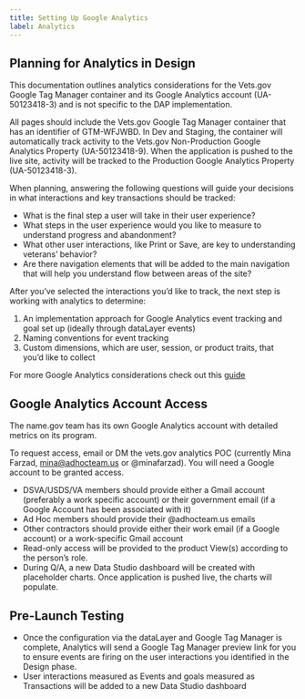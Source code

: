 ```yaml
---
title: Setting Up Google Analytics
label: Analytics
---
```

## Planning for Analytics in Design
This documentation outlines analytics considerations for the Vets.gov Google Tag Manager container and its Google Analytics account (UA-50123418-3) and is not specific to the DAP implementation.

All pages should include the Vets.gov Google Tag Manager container that has an identifier of GTM-WFJWBD.  In Dev and Staging, the container will automatically track activity to the Vets.gov Non-Production Google Analytics Property (UA-50123418-9). When the application is pushed to the live site, activity will be tracked to the Production Google Analytics Property (UA-50123418-3).

When planning, answering the following questions will guide your decisions in what interactions and key transactions should be tracked:
- What is the final step a user will take in their user experience?
- What steps in the user experience would you like to measure to understand progress and abandonment?
- What other user interactions, like Print or Save, are key to understanding veterans’ behavior?
- Are there navigation elements that will be added to the main navigation that will help you understand flow between areas of the site?

After you’ve selected the interactions you’d like to track, the next step is working with analytics to determine:
1. An implementation approach for Google Analytics event tracking and goal set up (ideally through dataLayer events)
2. Naming conventions for event tracking
3. Custom dimensions, which are user, session, or product traits, that you’d like to collect

For more Google Analytics considerations check out this [guide](../resources/templates/analytics-checklist)

## Google Analytics Account Access
The name.gov team has its own Google Analytics account with detailed metrics on its program.

To request access, email or DM the vets.gov analytics POC (currently Mina Farzad, mina@adhocteam.us or @minafarzad). You will need a Google account to be granted access.
- DSVA/USDS/VA members should provide either a Gmail account (preferably a work specific account) or their government email (if a Google Account has been associated with it)
- Ad Hoc members should provide their @adhocteam.us emails
- Other contractors should provide either their work email (if a Google account) or a work-specific Gmail account
- Read-only access will be provided to the product View(s) according to the person’s role.
- During Q/A, a new Data Studio dashboard will be created with placeholder charts. Once application is pushed live, the charts will populate.

## Pre-Launch Testing
- Once the configuration via the dataLayer and Google Tag Manager is complete, Analytics will send a Google Tag Manager preview link for you to ensure events are firing on the user interactions you identified in the Design phase.
- User interactions measured as Events and goals measured as Transactions will be added to a new Data Studio dashboard
